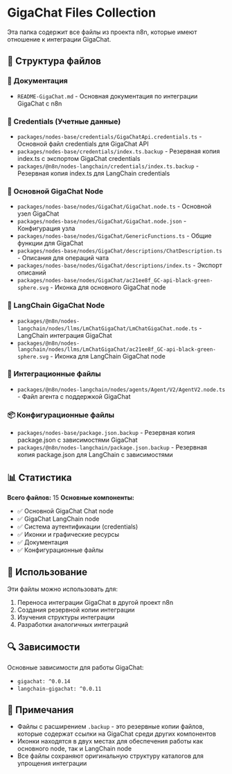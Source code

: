 # GigaChat Files Collection

Эта папка содержит все файлы из проекта n8n, которые имеют отношение к интеграции GigaChat.

## 📁 Структура файлов

### 📄 Документация
- `README-GigaChat.md` - Основная документация по интеграции GigaChat с n8n

### 🔧 Credentials (Учетные данные)
- `packages/nodes-base/credentials/GigaChatApi.credentials.ts` - Основной файл credentials для GigaChat API
- `packages/nodes-base/credentials/index.ts.backup` - Резервная копия index.ts с экспортом GigaChat credentials
- `packages/@n8n/nodes-langchain/credentials/index.ts.backup` - Резервная копия index.ts для LangChain credentials

### 🎯 Основной GigaChat Node
- `packages/nodes-base/nodes/GigaChat/GigaChat.node.ts` - Основной узел GigaChat
- `packages/nodes-base/nodes/GigaChat/GigaChat.node.json` - Конфигурация узла
- `packages/nodes-base/nodes/GigaChat/GenericFunctions.ts` - Общие функции для GigaChat
- `packages/nodes-base/nodes/GigaChat/descriptions/ChatDescription.ts` - Описания для операций чата
- `packages/nodes-base/nodes/GigaChat/descriptions/index.ts` - Экспорт описаний
- `packages/nodes-base/nodes/GigaChat/ac21ee8f_GC-api-black-green-sphere.svg` - Иконка для основного GigaChat node

### 🔗 LangChain GigaChat Node
- `packages/@n8n/nodes-langchain/nodes/llms/LmChatGigaChat/LmChatGigaChat.node.ts` - LangChain интеграция GigaChat
- `packages/@n8n/nodes-langchain/nodes/llms/LmChatGigaChat/ac21ee8f_GC-api-black-green-sphere.svg` - Иконка для LangChain GigaChat node

### 🔄 Интеграционные файлы
- `packages/@n8n/nodes-langchain/nodes/agents/Agent/V2/AgentV2.node.ts` - Файл агента с поддержкой GigaChat

### 📦 Конфигурационные файлы
- `packages/nodes-base/package.json.backup` - Резервная копия package.json с зависимостями GigaChat
- `packages/@n8n/nodes-langchain/package.json.backup` - Резервная копия package.json для LangChain с зависимостями

## 📊 Статистика

**Всего файлов:** 15
**Основные компоненты:**
- ✅ Основной GigaChat Chat node
- ✅ GigaChat LangChain node  
- ✅ Система аутентификации (credentials)
- ✅ Иконки и графические ресурсы
- ✅ Документация
- ✅ Конфигурационные файлы

## 🚀 Использование

Эти файлы можно использовать для:
1. Переноса интеграции GigaChat в другой проект n8n
2. Создания резервной копии интеграции
3. Изучения структуры интеграции
4. Разработки аналогичных интеграций

## 🔍 Зависимости

Основные зависимости для работы GigaChat:
- `gigachat: ^0.0.14`
- `langchain-gigachat: ^0.0.11`

## 📝 Примечания

- Файлы с расширением `.backup` - это резервные копии файлов, которые содержат ссылки на GigaChat среди других компонентов
- Иконки находятся в двух местах для обеспечения работы как основного node, так и LangChain node
- Все файлы сохраняют оригинальную структуру каталогов для упрощения интеграции 